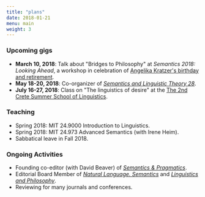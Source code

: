```yaml
---
title: "plans"
date: 2018-01-21
menu: main
weight: 3
---
```


### Upcoming gigs ###

* **March 10, 2018**: Talk about "Bridges to Philosophy" at *Semantics 2018: Looking Ahead*, a workshop in celebration of [Angelika Kratzer's birthday and retirement](https://scholarworks.umass.edu/ak_festsite/).
* **May 18-20, 2018**: Co-organizer of [*Semantics and Linguistic Theory 28*](http://web.mit.edu/linguistics/SALT28/index.html).
* **July 16-27, 2018**: Class on "The linguistics of desire" at the [The 2nd Crete Summer School of Linguistics](http://www.phl.uoc.gr/confs/cssl18/index.php).

### Teaching

* Spring 2018: MIT 24.9000 Introduction to Linguistics.
* Spring 2018: MIT 24.973 Advanced Semantics (with Irene Heim).
* Sabbatical leave in Fall 2018.

### Ongoing Activities

* Founding co-editor (with David Beaver) of [*Semantics & Pragmatics*](http://semprag.org).
* Editorial Board Member of [*Natural Language. Semantics*](http://www.springer.com/education+%26+language/linguistics/journal/11050) and [*Linguistics and Philosophy*](http://www.springer.com/education+%26+language/linguistics/journal/10988).
* Reviewing for many journals and conferences.
